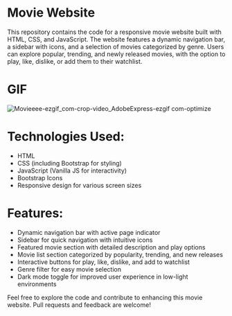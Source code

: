 # Movie Website

This repository contains the code for a responsive movie website built with HTML, CSS, and JavaScript. The website features a dynamic navigation bar, a sidebar with icons, and a selection of movies categorized by genre. Users can explore popular, trending, and newly released movies, with the option to play, like, dislike, or add them to their watchlist.

# GIF
![Movieeee-ezgif_com-crop-video_AdobeExpress-ezgif com-optimize](https://github.com/SakirParlakbileker/MovieWebsite/assets/147662891/2d770100-0364-4cc4-b382-573a7cc34b77)

# Technologies Used:
- HTML
- CSS (including Bootstrap for styling)
- JavaScript (Vanilla JS for interactivity)
- Bootstrap Icons
- Responsive design for various screen sizes

# Features:
- Dynamic navigation bar with active page indicator
- Sidebar for quick navigation with intuitive icons
- Featured movie section with detailed description and play options
- Movie list section categorized by popularity, trending, and new releases
- Interactive buttons for play, like, dislike, and add to watchlist
- Genre filter for easy movie selection
- Dark mode toggle for improved user experience in low-light environments

Feel free to explore the code and contribute to enhancing this movie website. Pull requests and feedback are welcome!
